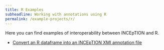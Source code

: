 ```yaml
---
title: R Examples
subheadline: Working with annotations using R
permalink: /example-projects/r/
---
```


Here you can find examples of interoperability between INCEpTION and R.

* [Convert an R dataframe into an INCEpTION XMI annotation file][1]

[1]: https://colab.research.google.com/github/inception-project/inception-project.github.io/blob/master/_example-projects/r/dataframe2XMI.R

